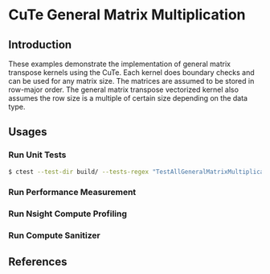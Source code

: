 # CuTe General Matrix Multiplication

## Introduction

These examples demonstrate the implementation of general matrix transpose kernels using the CuTe. Each kernel does boundary checks and can be used for any matrix size. The matrices are assumed to be stored in row-major order. The general matrix transpose vectorized kernel also assumes the row size is a multiple of certain size depending on the data type.

## Usages

### Run Unit Tests

```bash
$ ctest --test-dir build/ --tests-regex "TestAllGeneralMatrixMultiplication.*" --verbose
```

### Run Performance Measurement

### Run Nsight Compute Profiling

### Run Compute Sanitizer

## References
